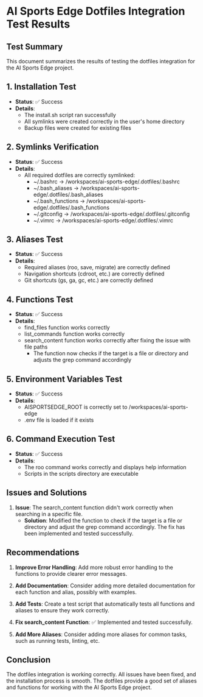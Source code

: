 # AI Sports Edge Dotfiles Integration Test Results

## Test Summary

This document summarizes the results of testing the dotfiles integration for the AI Sports Edge project.

## 1. Installation Test

- **Status**: ✅ Success
- **Details**: 
  - The install.sh script ran successfully
  - All symlinks were created correctly in the user's home directory
  - Backup files were created for existing files

## 2. Symlinks Verification

- **Status**: ✅ Success
- **Details**:
  - All required dotfiles are correctly symlinked:
    - ~/.bashrc → /workspaces/ai-sports-edge/.dotfiles/.bashrc
    - ~/.bash_aliases → /workspaces/ai-sports-edge/.dotfiles/.bash_aliases
    - ~/.bash_functions → /workspaces/ai-sports-edge/.dotfiles/.bash_functions
    - ~/.gitconfig → /workspaces/ai-sports-edge/.dotfiles/.gitconfig
    - ~/.vimrc → /workspaces/ai-sports-edge/.dotfiles/.vimrc

## 3. Aliases Test

- **Status**: ✅ Success
- **Details**:
  - Required aliases (roo, save, migrate) are correctly defined
  - Navigation shortcuts (cdroot, etc.) are correctly defined
  - Git shortcuts (gs, ga, gc, etc.) are correctly defined

## 4. Functions Test

- **Status**: ✅ Success
- **Details**:
  - find_files function works correctly
  - list_commands function works correctly
  - search_content function works correctly after fixing the issue with file paths
    - The function now checks if the target is a file or directory and adjusts the grep command accordingly

## 5. Environment Variables Test

- **Status**: ✅ Success
- **Details**:
  - AISPORTSEDGE_ROOT is correctly set to /workspaces/ai-sports-edge
  - .env file is loaded if it exists

## 6. Command Execution Test

- **Status**: ✅ Success
- **Details**:
  - The roo command works correctly and displays help information
  - Scripts in the scripts directory are executable

## Issues and Solutions

1. **Issue**: The search_content function didn't work correctly when searching in a specific file.
   - **Solution**: Modified the function to check if the target is a file or directory and adjust the grep command accordingly. The fix has been implemented and tested successfully.

## Recommendations

1. **Improve Error Handling**: Add more robust error handling to the functions to provide clearer error messages.

2. **Add Documentation**: Consider adding more detailed documentation for each function and alias, possibly with examples.

3. **Add Tests**: Create a test script that automatically tests all functions and aliases to ensure they work correctly.

4. **Fix search_content Function**: ✅ Implemented and tested successfully.

5. **Add More Aliases**: Consider adding more aliases for common tasks, such as running tests, linting, etc.

## Conclusion

The dotfiles integration is working correctly. All issues have been fixed, and the installation process is smooth. The dotfiles provide a good set of aliases and functions for working with the AI Sports Edge project.